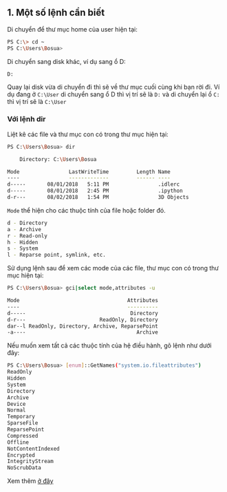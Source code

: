 ## 1. Một số lệnh cần biết

Di chuyển để thư mục home của user hiện tại: 

```sh
PS C:\> cd ~
PS C:\Users\Bosua>
```

Di chuyển sang disk khác, ví dụ sang ổ D:

	D:

Quay lại disk vừa di chuyển đi thì sẽ về thư mục cuối cùng khi bạn rời đi. Ví dụ đang ở `C:\User` di chuyển sang ổ D thì vị trí sẽ là `D:` và di chuyển lại ổ `C:` thì vị trí sẽ là `C:\User`

### Với lệnh dir

Liệt kê các file và thư mục con có trong thư mục hiện tại:

```sh
PS C:\Users\Bosua> dir

    Directory: C:\Users\Bosua

Mode                LastWriteTime         Length Name
----                -------------         ------ ----
d-----       08/01/2018   5:11 PM                .idlerc
d-----       08/01/2018   2:45 PM                .ipython
d-r---       08/02/2018   1:54 PM                3D Objects
```

`Mode` thể hiện cho các thuộc tính của file hoặc folder đó.

```sh
d - Directory
a - Archive
r - Read-only
h - Hidden
s - System
l - Reparse point, symlink, etc.
```

Sử dụng lệnh sau để xem các mode của các file, thư mục con có trong thư mục hiện tại:
```sh
PS C:\Users\Bosua> gci|select mode,attributes -u

Mode                                   Attributes
----                                   ----------
d-----                                  Directory
d-r---                        ReadOnly, Directory
dar--l ReadOnly, Directory, Archive, ReparsePoint
-a----                                    Archive
```

Nếu muốn xem tất cả các thuộc tính của hệ điều hành, gõ lệnh như dưới đây:

```sh
PS C:\Users\Bosua> [enum]::GetNames("system.io.fileattributes")
ReadOnly
Hidden
System
Directory
Archive
Device
Normal
Temporary
SparseFile
ReparsePoint
Compressed
Offline
NotContentIndexed
Encrypted
IntegrityStream
NoScrubData
```

Xem thêm [ở đây](https://msdn.microsoft.com/en-us/library/system.io.fileattributes(v=vs.110).aspx)